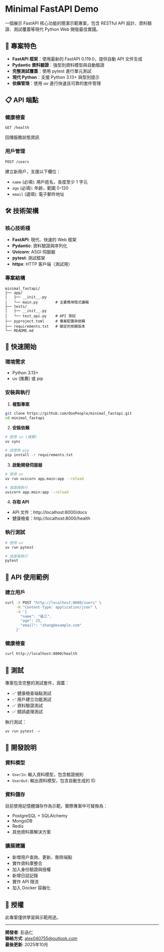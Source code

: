 # Minimal FastAPI Demo

一個展示 FastAPI 核心功能的簡潔示範專案，包含 RESTful API 設計、資料驗證、測試覆蓋等現代 Python Web 開發最佳實踐。

## 🚀 專案特色

- **FastAPI 框架**：使用最新的 FastAPI 0.119.0，提供自動 API 文件生成
- **Pydantic 資料驗證**：強型別資料模型與自動驗證
- **完整測試覆蓋**：使用 pytest 進行單元測試
- **現代 Python**：支援 Python 3.13+ 與型別提示
- **依賴管理**：使用 uv 進行快速且可靠的套件管理

## 📋 API 端點

### 健康檢查
```http
GET /health
```
回傳服務狀態資訊

### 用戶管理
```http
POST /users
```
建立新用戶，支援以下欄位：
- `name` (必填): 用戶姓名，長度至少 1 字元
- `age` (必填): 年齡，範圍 0-120
- `email` (選填): 電子郵件地址

## 🛠️ 技術架構

### 核心技術棧
- **FastAPI**: 現代、快速的 Web 框架
- **Pydantic**: 資料驗證與序列化
- **Uvicorn**: ASGI 伺服器
- **pytest**: 測試框架
- **httpx**: HTTP 客戶端（測試用）

### 專案結構
```
minimal_fastapi/
├── app/
│   ├── __init__.py
│   └── main.py        # 主要應用程式邏輯
├── tests/
│   ├── __init__.py
│   └── test_api.py    # API 測試
├── pyproject.toml     # 專案配置與依賴
├── requirements.txt   # 鎖定的依賴版本
└── README.md
```

## 🚀 快速開始

### 環境需求
- Python 3.13+
- uv (推薦) 或 pip

### 安裝與執行

1. **複製專案**
```bash
git clone https://github.com/OooPeople/minimal_fastapi.git
cd minimal_fastapi
```

2. **安裝依賴**
```bash
# 使用 uv (推薦)
uv sync

# 或使用 pip
pip install -r requirements.txt
```

3. **啟動開發伺服器**
```bash
# 使用 uv
uv run uvicorn app.main:app --reload

# 或直接執行
uvicorn app.main:app --reload
```

4. **存取 API**
- API 文件：http://localhost:8000/docs
- 健康檢查：http://localhost:8000/health

### 執行測試
```bash
# 使用 uv
uv run pytest

# 或直接執行
pytest
```

## 📖 API 使用範例

### 建立用戶
```bash
curl -X POST "http://localhost:8000/users" \
     -H "Content-Type: application/json" \
     -d '{
       "name": "張三",
       "age": 25,
       "email": "zhang@example.com"
     }'
```

### 健康檢查
```bash
curl http://localhost:8000/health
```

## 🧪 測試

專案包含完整的測試套件，涵蓋：
- ✅ 健康檢查端點測試
- ✅ 用戶建立功能測試
- ✅ 資料驗證測試
- ✅ 錯誤處理測試

執行測試：
```bash
uv run pytest -v
```

## 🔧 開發說明

### 資料模型
- `UserIn`: 輸入資料模型，包含驗證規則
- `UserOut`: 輸出資料模型，包含自動生成的 ID

### 資料儲存
目前使用記憶體儲存作為示範，實際專案中可替換為：
- PostgreSQL + SQLAlchemy
- MongoDB
- Redis
- 其他資料庫解決方案

### 擴展建議
- 新增用戶查詢、更新、刪除端點
- 實作資料庫整合
- 加入身份驗證與授權
- 新增日誌記錄
- 實作 API 限流
- 加入 Docker 容器化

## 📄 授權

此專案僅供學習與示範用途。

---

**開發者**: 彭品仁  
**聯絡方式**: alex040755@outlook.com  
**最後更新**: 2025年10月
